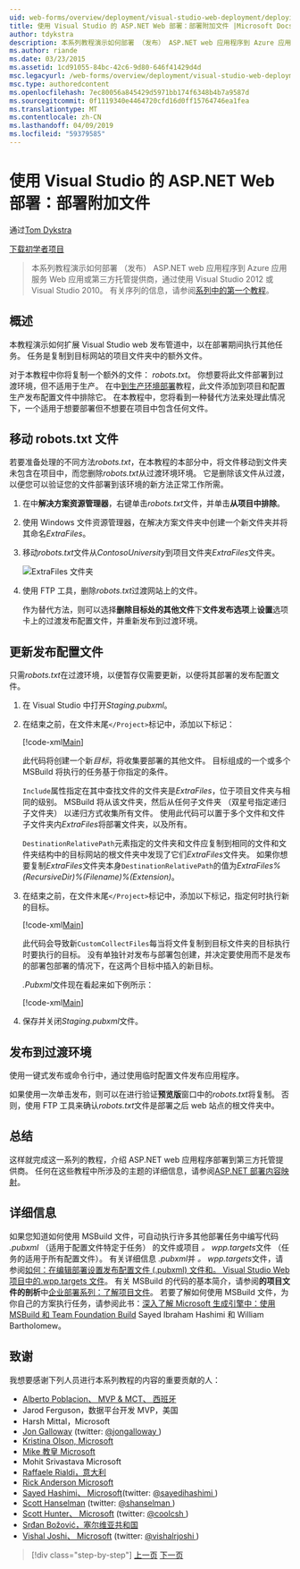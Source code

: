 ```yaml
---
uid: web-forms/overview/deployment/visual-studio-web-deployment/deploying-extra-files
title: 使用 Visual Studio 的 ASP.NET Web 部署：部署附加文件 |Microsoft Docs
author: tdykstra
description: 本系列教程演示如何部署 （发布） ASP.NET web 应用程序到 Azure 应用服务 Web 应用或第三方托管提供商，通过使用...
ms.author: riande
ms.date: 03/23/2015
ms.assetid: 1cd91055-84bc-42c6-9d80-646f41429d4d
msc.legacyurl: /web-forms/overview/deployment/visual-studio-web-deployment/deploying-extra-files
msc.type: authoredcontent
ms.openlocfilehash: 7ec80056a845429d5971bb174f6348b4b7a9587d
ms.sourcegitcommit: 0f1119340e4464720cfd16d0ff15764746ea1fea
ms.translationtype: MT
ms.contentlocale: zh-CN
ms.lasthandoff: 04/09/2019
ms.locfileid: "59379585"
---
```

# <a name="aspnet-web-deployment-using-visual-studio-deploying-extra-files"></a>使用 Visual Studio 的 ASP.NET Web 部署：部署附加文件

通过[Tom Dykstra](https://github.com/tdykstra)

[下载初学者项目](http://go.microsoft.com/fwlink/p/?LinkId=282627)

> 本系列教程演示如何部署 （发布） ASP.NET web 应用程序到 Azure 应用服务 Web 应用或第三方托管提供商，通过使用 Visual Studio 2012 或 Visual Studio 2010。 有关序列的信息，请参阅[系列中的第一个教程](introduction.md)。


## <a name="overview"></a>概述

本教程演示如何扩展 Visual Studio web 发布管道中，以在部署期间执行其他任务。 任务是复制到目标网站的项目文件夹中的额外文件。

对于本教程中你将复制一个额外的文件： *robots.txt*。 你想要将此文件部署到过渡环境，但不适用于生产。 在中[到生产环境部署](deploying-to-production.md)教程，此文件添加到项目和配置生产发布配置文件中排除它。 在本教程中，您将看到一种替代方法来处理此情况下，一个适用于想要部署但不想要在项目中包含任何文件。

## <a name="move-the-robotstxt-file"></a>移动 robots.txt 文件

若要准备处理的不同方法*robots.txt*，在本教程的本部分中，将文件移动到文件夹未包含在项目中，而您删除*robots.txt*从过渡环境环境。 它是删除该文件从过渡，以便您可以验证您的文件部署到该环境的新方法正常工作所需。

1. 在中**解决方案资源管理器**，右键单击*robots.txt*文件，并单击**从项目中排除**。
2. 使用 Windows 文件资源管理器，在解决方案文件夹中创建一个新文件夹并将其命名*ExtraFiles*。
3. 移动*robots.txt*文件从*ContosoUniversity*到项目文件夹*ExtraFiles*文件夹。

    ![ExtraFiles 文件夹](deploying-extra-files/_static/image1.png)
4. 使用 FTP 工具，删除*robots.txt*过渡网站上的文件。

    作为替代方法，则可以选择**删除目标处的其他文件**下**文件发布选项**上**设置**选项卡上的过渡发布配置文件，并重新发布到过渡环境。

## <a name="update-the-publish-profile-file"></a>更新发布配置文件

只需*robots.txt*在过渡环境，以便暂存仅需要更新，以便将其部署的发布配置文件。

1. 在 Visual Studio 中打开*Staging.pubxml*。
2. 在结束之前，在文件末尾`</Project>`标记中，添加以下标记：

    [!code-xml[Main](deploying-extra-files/samples/sample1.xml)]

    此代码将创建一个新*目标*，将收集要部署的其他文件。 目标组成的一个或多个 MSBuild 将执行的任务基于你指定的条件。

    `Include`属性指定在其中查找文件的文件夹是*ExtraFiles*，位于项目文件夹与相同的级别。 MSBuild 将从该文件夹，然后从任何子文件夹 （双星号指定递归子文件夹） 以递归方式收集所有文件。 使用此代码可以置于多个文件和文件子文件夹内*ExtraFiles*将部署文件夹，以及所有。

    `DestinationRelativePath`元素指定的文件夹和文件应复制到相同的文件和文件夹结构中的目标网站的根文件夹中发现了它们*ExtraFiles*文件夹。 如果你想要复制*ExtraFiles*文件夹本身`DestinationRelativePath`的值为*ExtraFiles\%(RecursiveDir)%(Filename)%(Extension)*。
3. 在结束之前，在文件末尾`</Project>`标记中，添加以下标记，指定何时执行新的目标。

    [!code-xml[Main](deploying-extra-files/samples/sample2.xml)]

    此代码会导致新`CustomCollectFiles`每当将文件复制到目标文件夹的目标执行时要执行的目标。 没有单独针对发布与部署包创建，并决定要使用而不是发布的部署包部署的情况下，在这两个目标中插入的新目标。

    *.Pubxml*文件现在看起来如下例所示：

    [!code-xml[Main](deploying-extra-files/samples/sample3.xml?highlight=53-71)]
4. 保存并关闭*Staging.pubxml*文件。

## <a name="publish-to-staging"></a>发布到过渡环境

使用一键式发布或命令行中，通过使用临时配置文件发布应用程序。

如果使用一次单击发布，则可以在进行验证**预览版**窗口中的*robots.txt*将复制。 否则，使用 FTP 工具来确认*robots.txt*文件是部署之后 web 站点的根文件夹中。

## <a name="summary"></a>总结

这样就完成这一系列的教程，介绍 ASP.NET web 应用程序部署到第三方托管提供商。 任何在这些教程中所涉及的主题的详细信息，请参阅[ASP.NET 部署内容映射](https://go.microsoft.com/fwlink/p/?LinkId=282413)。

## <a name="more-information"></a>详细信息

如果您知道如何使用 MSBuild 文件，可自动执行许多其他部署任务中编写代码 *.pubxml* （适用于配置文件特定于任务） 的文件或项目 *。 wpp.targets*文件 （任务的适用于所有配置文件）。 有关详细信息 *.pubxml*并 *。 wpp.targets*文件，请参阅[如何：在编辑部署设置发布配置文件 (.pubxml) 文件和。 Visual Studio Web 项目中的.wpp.targets 文件](https://msdn.microsoft.com/library/ff398069)。 有关 MSBuild 的代码的基本简介，请参阅**的项目文件的剖析**中[企业部署系列：了解项目文件](../web-deployment-in-the-enterprise/understanding-the-project-file.md)。 若要了解如何使用 MSBuild 文件，为你自己的方案执行任务，请参阅此书：[深入了解 Microsoft 生成引擎中：使用 MSBuild 和 Team Foundation Build](http://msbuildbook.com) Sayed Ibraham Hashimi 和 William Bartholomew。

## <a name="acknowledgements"></a>致谢

我想要感谢下列人员进行本系列教程的内容的重要贡献的人：

- [Alberto Poblacion、 MVP &amp; MCT、 西班牙](https://mvp.microsoft.com/mvp/Alberto%20Poblacion%20Bolano-36772)
- Jarod Ferguson，数据平台开发 MVP，美国
- Harsh Mittal，Microsoft
- [Jon Galloway](https://weblogs.asp.net/jgalloway) (twitter: [ @jongalloway ](http://twitter.com/jongalloway))
- [Kristina Olson, Microsoft](https://blogs.iis.net/krolson/default.aspx)
- [Mike 教皇 Microsoft](http://www.mikepope.com/blog/DisplayBlog.aspx)
- Mohit Srivastava Microsoft
- [Raffaele Rialdi，意大利](http://www.iamraf.net/)
- [Rick Anderson Microsoft](https://blogs.msdn.com/b/rickandy/)
- [Sayed Hashimi、 Microsoft](http://sedodream.com/default.aspx)(twitter: [ @sayedihashimi ](http://twitter.com/sayedihashimi))
- [Scott Hanselman](http://www.hanselman.com/blog/) (twitter: [ @shanselman ](http://twitter.com/shanselman))
- [Scott Hunter、 Microsoft](https://blogs.msdn.com/b/scothu/) (twitter: [ @coolcsh ](http://twitter.com/coolcsh))
- [Srđan Božović，塞尔维亚共和国](http://msforge.net/blogs/zmajcek/)
- [Vishal Joshi、 Microsoft](http://vishaljoshi.blogspot.com/) (twitter: [ @vishalrjoshi ](http://twitter.com/vishalrjoshi))

> [!div class="step-by-step"]
> [上一页](command-line-deployment.md)
> [下一页](troubleshooting.md)
